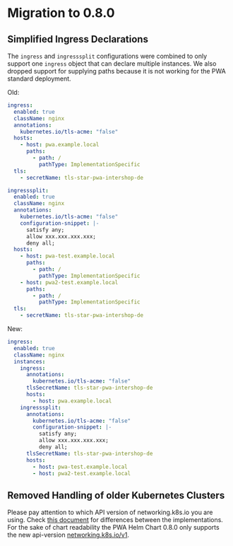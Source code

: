 # Migration to 0.8.0

## Simplified Ingress Declarations

The `ingress` and `ingresssplit` configurations were combined to only support one `ingress` object that can declare multiple instances.
We also dropped support for supplying paths because it is not working for the PWA standard deployment.

Old:

```yaml
ingress:
  enabled: true
  className: nginx
  annotations:
    kubernetes.io/tls-acme: "false"
  hosts:
    - host: pwa.example.local
      paths:
        - path: /
          pathType: ImplementationSpecific
  tls:
    - secretName: tls-star-pwa-intershop-de

ingresssplit:
  enabled: true
  className: nginx
  annotations:
    kubernetes.io/tls-acme: "false"
    configuration-snippet: |-
      satisfy any;
      allow xxx.xxx.xxx.xxx;
      deny all;
  hosts:
    - host: pwa-test.example.local
      paths:
        - path: /
          pathType: ImplementationSpecific
    - host: pwa2-test.example.local
      paths:
        - path: /
          pathType: ImplementationSpecific
  tls:
    - secretName: tls-star-pwa-intershop-de
```

New:

```yaml
ingress:
  enabled: true
  className: nginx
  instances:
    ingress:
      annotations:
        kubernetes.io/tls-acme: "false"
      tlsSecretName: tls-star-pwa-intershop-de
      hosts:
        - host: pwa.example.local
    ingresssplit:
      annotations:
        kubernetes.io/tls-acme: "false"
        configuration-snippet: |-
          satisfy any;
          allow xxx.xxx.xxx.xxx;
          deny all;
      tlsSecretName: tls-star-pwa-intershop-de
      hosts:
        - host: pwa-test.example.local
        - host: pwa2-test.example.local
```

## Removed Handling of older Kubernetes Clusters

Please pay attention to which API version of networking.k8s.io you are using.
Check [this document](/charts/pwa/docs/migrate-to-0.3.0.md) for differences between the implementations.
For the sake of chart readability the PWA Helm Chart 0.8.0 only supports the new api-version [networking.k8s.io/v1](http://networking.k8s.io/v1).